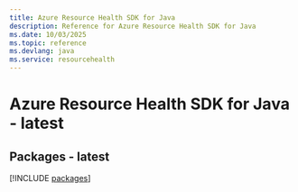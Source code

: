 ```yaml
---
title: Azure Resource Health SDK for Java
description: Reference for Azure Resource Health SDK for Java
ms.date: 10/03/2025
ms.topic: reference
ms.devlang: java
ms.service: resourcehealth
---
```

# Azure Resource Health SDK for Java - latest
## Packages - latest
[!INCLUDE [packages](resource-health-index.md)]